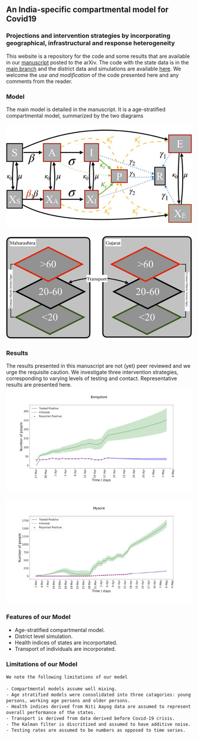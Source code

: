 ## An India-specific compartmental model for Covid19 

### Projections and intervention strategies by incorporating geographical, infrastructural and response heterogeneity

This website is a repository for the code and some results that are available in our [manuscript](https://arxiv.org/abs/2007.14392) posted to the arXiv. The code with the state data is in the [main branch](https://github.com/vinjanampathy/X-SEAIPR) and the district data and simulations are available [here](https://github.com/vinjanampathy/X-SEAIPR/tree/District1). We welcome the _use and modification_ of the code presented here and any comments from the reader.


### Model

The main model is detailed in the manuscript. It is a age-stratified compartmental model, summarized by the two diagrams

![model](/Images/Slide1.jpeg)

![](/Images/Slide2.jpeg)

### Results

The results presented in this manuscript are not (yet) peer reviewed and we urge the requisite caution. We investigate three intervention strategies, corresponding to varying levels of testing and contact. Representative results are presented here.
![res1](/Images/Slide3.jpeg)

![res2](/Images/Slide4.jpeg)

### Features of our Model
- Age-stratified compartmental model.
- District level simulation.
- Health indices of states are incorportated.
- Transport of individuals are incorporated.

### Limitations of our Model
```
We note the following limitations of our model

- Compartmental models assume well mixing.
- Age stratified models were consolidated into three catagories: young persons, working age persons and older persons. 
- Health indices derived from Niti Aayog data are assumed to represent overall performance of the states.
- Transport is derived from data derived before Covid-19 crisis. 
- The Kalman filter is discritized and assumed to have additive noise.
- Testing rates are assumed to be numbers as opposed to time series.
```
